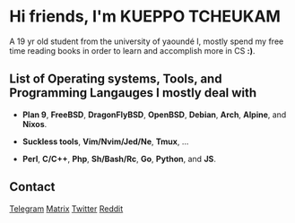 # Hi friends, I'm KUEPPO TCHEUKAM
A 19 yr old student from the university of yaoundé I, mostly spend my free time reading books in order to learn and accomplish more in CS **:)**.

## List of Operating systems, Tools, and Programming Langauges I mostly deal with

- **Plan 9**, **FreeBSD**, **DragonFlyBSD**, **OpenBSD**, **Debian**, **Arch**, **Alpine**, and **Nixos**.

- **Suckless tools**, **Vim/Nvim/Jed/Ne**, **Tmux**, ...

- **Perl**, **C/C++**, **Php**, **Sh/Bash/Rc**, **Go**, **Python**, and **JS**.
## Contact
 [Telegram](https://t.me/kueppo)   [Matrix](soon)     [Twitter](soon)     [Reddit](soon)
